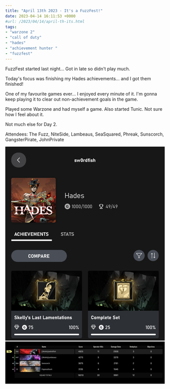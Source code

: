```yaml
---
title: "April 13th 2023 - It's a FuzzFest!"
date: 2023-04-14 16:11:53 +0000
#url: /2023/04/14/april-th-its.html
tags:
- "warzone 2"
- "call of duty"
- "hades"
- "achievement hunter "
- "fuzzfest"
---
```

FuzzFest started last night...  Got in late so didn't play much.

Today's focus was finishing my Hades achievements... and I got them finished!

One of my favourite games ever...  I enjoyed every minute of it.  I'm gonna keep playing it to clear out non-achievement goals in the game.

Played some Warzone and had myself a game. Also started Tunic. Not sure how I feel about it.

Not much else for Day 2.

Attendees: The Fuzz, NiteSide, Lambeaus, SeaSquared, Phreak, Sunscorch, GangsterPirate, JohnPrivate


![image](a61ec3c8c2.jpg)
![image](ae61cd9cb4.jpg)